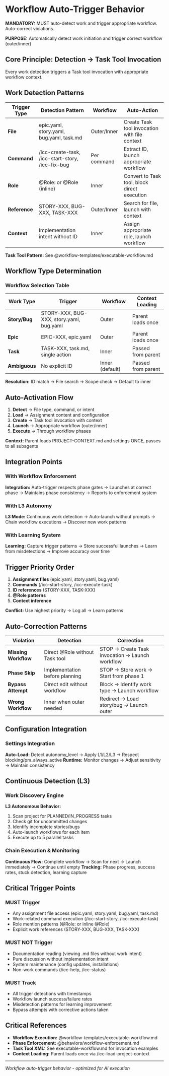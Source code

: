 # Workflow Auto-Trigger Behavior

**MANDATORY:** MUST auto-detect work and trigger appropriate workflow. Auto-correct violations.

**PURPOSE:** Automatically detect work initiation and trigger correct workflow (outer/inner)

## Core Principle: Detection → Task Tool Invocation

Every work detection triggers a Task tool invocation with appropriate workflow context.

## Work Detection Patterns

| Trigger Type | Detection Pattern | Workflow | Auto-Action |
|-------------|------------------|----------|-------------|
| **File** | epic.yaml, story.yaml, bug.yaml, task.md | Outer/Inner | Create Task tool invocation with file context |
| **Command** | /icc-create-task, /icc-start-story, /icc-fix-bug | Per command | Extract ID, launch appropriate workflow |
| **Role** | @Role: or @Role (inline) | Inner | Convert to Task tool, block direct execution |
| **Reference** | STORY-XXX, BUG-XXX, TASK-XXX | Outer/Inner | Search for file, launch with context |
| **Context** | Implementation intent without ID | Inner | Assign appropriate role, launch workflow |

**Task Tool Pattern:** See @workflow-templates/executable-workflow.md

## Workflow Type Determination

### Workflow Selection Table

| Work Type | Trigger | Workflow | Context Loading |
|-----------|---------|----------|----------------|
| **Story/Bug** | STORY-XXX, BUG-XXX, story.yaml, bug.yaml | Outer | Parent loads once |
| **Epic** | EPIC-XXX, epic.yaml | Outer | Parent loads once |
| **Task** | TASK-XXX, task.md, single action | Inner | Passed from parent |
| **Ambiguous** | No explicit ID | Inner (default) | Passed from parent |

**Resolution:** ID match → File search → Scope check → Default to inner

## Auto-Activation Flow

1. **Detect** → File type, command, or intent
2. **Load** → Assignment content and configuration
3. **Create** → Task tool invocation with context
4. **Launch** → Appropriate workflow (outer/inner)
5. **Execute** → Through workflow phases

**Context:** Parent loads PROJECT-CONTEXT.md and settings ONCE, passes to all subagents

## Integration Points

### With Workflow Enforcement
**Integration:** Auto-trigger respects phase gates → Launches at correct phase → Maintains phase consistency → Reports to enforcement system

### With L3 Autonomy
**L3 Mode:** Continuous work detection → Auto-launch without prompts → Chain workflow executions → Discover new work patterns

### With Learning System
**Learning:** Capture trigger patterns → Store successful launches → Learn from misdetections → Improve accuracy over time

## Trigger Priority Order

1. **Assignment files** (epic.yaml, story.yaml, bug.yaml)
2. **Commands** (/icc-start-story, /icc-execute-task)
3. **ID references** (STORY-XXX, TASK-XXX)
4. **@Role patterns**
5. **Context inference**

**Conflict:** Use highest priority → Log all → Learn patterns

## Auto-Correction Patterns

| Violation | Detection | Correction |
|-----------|-----------|------------|
| **Missing Workflow** | Direct @Role without Task tool | STOP → Create Task invocation → Launch workflow |
| **Phase Skip** | Implementation before planning | STOP → Store work → Start from phase 1 |
| **Bypass Attempt** | Direct edit without workflow | Block → Identify work type → Launch workflow |
| **Wrong Workflow** | Inner when outer needed | Redirect → Load story/bug → Launch outer |

## Configuration Integration

### Settings Integration
**Auto-Load:** Detect autonomy_level → Apply L1/L2/L3 → Respect blocking/pm_always_active
**Runtime:** Monitor changes → Adjust sensitivity → Maintain consistency

## Continuous Detection (L3)

### Work Discovery Engine
**L3 Autonomous Behavior:**
1. Scan project for PLANNED/IN_PROGRESS tasks
2. Check git for uncommitted changes
3. Identify incomplete stories/bugs
4. Auto-launch workflows for each item
5. Execute up to 5 parallel tasks

### Chain Execution & Monitoring
**Continuous Flow:** Complete workflow → Scan for next → Launch immediately → Continue until empty
**Tracking:** Phase progress, success rates, stuck detection, learning capture

## Critical Trigger Points

### MUST Trigger
- Any assignment file access (epic.yaml, story.yaml, bug.yaml, task.md)
- Work-related command execution (/icc-start-story, /icc-execute-task)
- Role mention patterns (@Role: or inline @Role)
- Explicit work references (STORY-XXX, BUG-XXX, TASK-XXX)

### MUST NOT Trigger
- Documentation reading (viewing .md files without work intent)
- Pure discussion without implementation intent
- System maintenance (config updates, installations)
- Non-work commands (/icc-help, /icc-status)

### MUST Track
- All trigger detections with timestamps
- Workflow launch success/failure rates
- Misdetection patterns for learning improvement
- Bypass attempts with corrective actions taken

## Critical References

- **Workflow Execution:** @workflow-templates/executable-workflow.md
- **Phase Enforcement:** @behaviors/workflow-enforcement.md  
- **Task Tool XML:** See executable-workflow.md for invocation examples
- **Context Loading:** Parent loads once via /icc-load-project-context

---
*Workflow auto-trigger behavior - optimized for AI execution*
